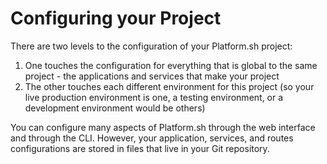 # Configuring your Project

There are two levels to the configuration of your Platform.sh project:

1. One touches the configuration for everything that is global to the same project - the applications and services that make your project
2. The other touches each different environment  for this project (so your live production environment is one, a testing environment, or a development environment would be others)

You can configure many aspects of Platform.sh through the web interface and
through the CLI. However, your application, services, and routes configurations
are stored in files that live in your Git repository.

